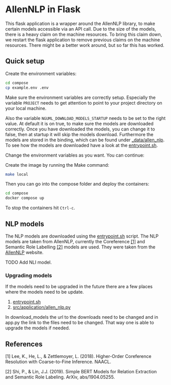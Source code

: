 # AllenNLP in Flask
This flask application is a wrapper around the AllenNLP library, to make certain models accessible via an API call. Due to the size of the models, there is a heavy claim on the machine resources. To bring this claim down, we restart the flask application to remove previous claims on the machine resources. There might be a better work around, but so far this has worked.

## Quick setup
Create the environment variables:
```bash
cd compose
cp example.env .env
```
Make sure the environment variables are correctly setup. Especially the variable `PROJECT` needs to get attention to point to your project directory on your local machine.

Also the variable `NGUML_DOWNLOAD_MODELS_STARTUP` needs to be set to the right value. At default it is on true, to make sure the models are downloaded correctly.
Once you have downloaded the models, you can change it to false, then at startup it will skip the models download. Furthermore the models are stored in the binding, which can be found under [_data/allen_nlp](_data/allen_nlp).  To see how the models are downloaded have a look at the [entrypoint.sh](docker/allen/entrypoint.sh).

Change the environment variables as you want. You can continue:

Create the image by running the Make command:
```bash
make local
```
Then you can go into the compose folder and deploy the containers:
```bash
cd compose
docker compose up
```

To stop the containers hit `Ctrl-c`.


## NLP models
The NLP models are downloaded using the [entrypoint.sh](docker/entrypoint.sh) script. The NLP models are taken from AllenNLP, currently the Coreference [[1]](#1) and Semantic Role Labelling [[2]](#2) models are used.   They were taken from the [AllenNLP](https://allennlp.org/) website. 

TODO Add NLI model.
### Upgrading models
If the models need to be upgraded in the future there are a few places where the models need to be update. 

1. [entrypoint.sh](docker/allen/entrypoint.sh)
2. [src/application/allen_nlp.py](docker/allen/src/application/allen_nlp.py)

In download_models the url to the downloads need to be changed and in app.py the link to the files need to be changed. That way one is able to upgrade the models if needed.


## References
<a id="1">[1]</a> 
Lee, K., He, L., & Zettlemoyer, L. (2018). Higher-Order Coreference Resolution with Coarse-to-Fine Inference. NAACL.

<a id="2">[2]</a>
Shi, P., & Lin, J.J. (2019). Simple BERT Models for Relation Extraction and Semantic Role Labeling. ArXiv, abs/1904.05255.
